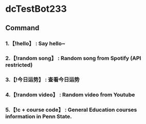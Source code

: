# dcTestBot233

## Command

### 1.【!hello】 : Say hello~ 

### 2.【!random song】 : Random song from Spotify (API restricted)

### 3.【!今日运势】 : 查看今日运势 

### 4.【!random video】 : Random video from Youtube 

### 5.【!c + course code】 : General Education courses information in Penn State.
